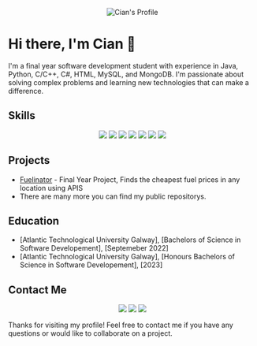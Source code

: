 <p align="center">
  <img src="https://user-images.githubusercontent.com/12345678/12345678-12345678-1234-5678-1234-567812345678.png" alt="Cian's Profile">
</p>

# Hi there, I'm Cian 👋

I'm a final year software development student with experience in Java, Python, C/C++, C#, HTML, MySQL, and MongoDB. I'm passionate about solving complex problems and learning new technologies that can make a difference.

## Skills
<p align="center">
  <img src="https://img.shields.io/badge/Java-Strong-blue?style=flat&logo=java&logoColor=white">
  <img src="https://img.shields.io/badge/Python-Strong-blue?style=flat&logo=python&logoColor=white">
  <img src="https://img.shields.io/badge/C%2FC%2B%2B-Intermediate-blue?style=flat&logo=c%2B%2B&logoColor=white">
  <img src="https://img.shields.io/badge/C%23-Intermediate-blue?style=flat&logo=c-sharp&logoColor=white">
  <img src="https://img.shields.io/badge/HTML-Strong-blue?style=flat&logo=html5&logoColor=white">
  <img src="https://img.shields.io/badge/MySQL-Intermediate-blue?style=flat&logo=mysql&logoColor=white">
  <img src="https://img.shields.io/badge/MongoDB-Intermediate-blue?style=flat&logo=mongodb&logoColor=white">
</p>

## Projects

- [Fuelinator](link-to-project) - Final Year Project, Finds the cheapest fuel prices in any location using APIS
- There are many more you can find my public repositorys. 

## Education

- [Atlantic Technological University Galway], [Bachelors of Science in Software Developement], [Septemeber 2022]
- [Atlantic Technological University Galway], [Honours Bachelors of Science in Software Developement], [2023]

## Contact Me
<p align="center">
  <a href="https://www.linkedin.com/in/cian-hession/" alt="Linkedin"><img src="https://img.shields.io/badge/-LinkedIn-blue?style=flat-square&logo=linkedin&logoColor=white" /></a>
  <a href="mailto:cianhession1@gmail.com" alt="Email"><img src="https://img.shields.io/badge/-Email-blue?style=flat-square&logo=gmail&logoColor=white" /></a>
  <a href="https://hesh.tech/" alt="Website"><img src="https://img.shields.io/badge/-Website-blue?style=flat-square&logo=firefox&logoColor=white" /></a>
</p>

Thanks for visiting my profile! Feel free to contact me if you have any questions or would like to collaborate on a project.
